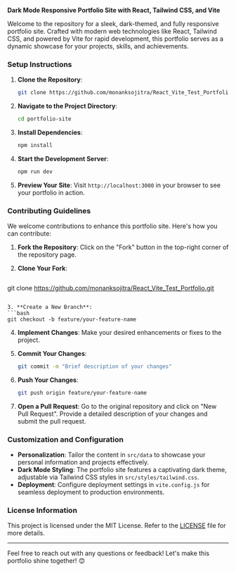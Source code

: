 **Dark Mode Responsive Portfolio Site with React, Tailwind CSS, and Vite**

Welcome to the repository for a sleek, dark-themed, and fully responsive portfolio site. Crafted with modern web technologies like React, Tailwind CSS, and powered by Vite for rapid development, this portfolio serves as a dynamic showcase for your projects, skills, and achievements.

### Setup Instructions

1. **Clone the Repository**:
   ```bash
   git clone https://github.com/monanksojitra/React_Vite_Test_Portfolio.git
   ```

2. **Navigate to the Project Directory**:
   ```bash
   cd portfolio-site
   ```

3. **Install Dependencies**:
   ```bash
   npm install
   ```

4. **Start the Development Server**:
   ```bash
   npm run dev
   ```

5. **Preview Your Site**:
   Visit `http://localhost:3000` in your browser to see your portfolio in action.

### Contributing Guidelines

We welcome contributions to enhance this portfolio site. Here's how you can contribute:

1. **Fork the Repository**: Click on the "Fork" button in the top-right corner of the repository page.

2. **Clone Your Fork**:
   ```bash
  git clone https://github.com/monanksojitra/React_Vite_Test_Portfolio.git
   ```

3. **Create a New Branch**:
   ```bash
   git checkout -b feature/your-feature-name
   ```

4. **Implement Changes**:
   Make your desired enhancements or fixes to the project.

5. **Commit Your Changes**:
   ```bash
   git commit -m "Brief description of your changes"
   ```

6. **Push Your Changes**:
   ```bash
   git push origin feature/your-feature-name
   ```

7. **Open a Pull Request**:
   Go to the original repository and click on "New Pull Request". Provide a detailed description of your changes and submit the pull request.

### Customization and Configuration

- **Personalization**: Tailor the content in `src/data` to showcase your personal information and projects effectively.
- **Dark Mode Styling**: The portfolio site features a captivating dark theme, adjustable via Tailwind CSS styles in `src/styles/tailwind.css`.
- **Deployment**: Configure deployment settings in `vite.config.js` for seamless deployment to production environments.

### License Information

This project is licensed under the MIT License. Refer to the [LICENSE](LICENSE) file for more details.

---

Feel free to reach out with any questions or feedback! Let's make this portfolio shine together! 😊
